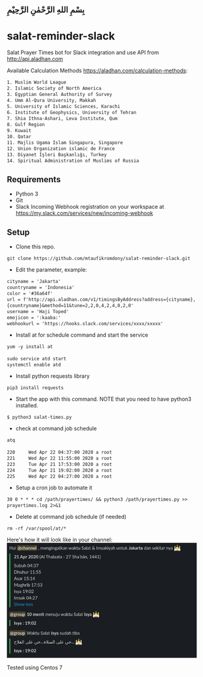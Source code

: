 ## بِسْمِ اللهِ الرَّحْمٰنِ الرَّحِيْمِ

# salat-reminder-slack

Salat Prayer Times bot for Slack integration and use API from http://api.aladhan.com

Available Calculation Methods https://aladhan.com/calculation-methods:

```
1. Muslim World League
2. Islamic Society of North America
3. Egyptian General Authority of Survey
4. Umm Al-Qura University, Makkah
5. University of Islamic Sciences, Karachi
6. Institute of Geophysics, University of Tehran
7. Shia Ithna-Ashari, Leva Institute, Qum
8. Gulf Region
9. Kuwait
10. Qatar
11. Majlis Ugama Islam Singapura, Singapore
12. Union Organization islamic de France
13. Diyanet İşleri Başkanlığı, Turkey
14. Spiritual Administration of Muslims of Russia
```

## Requirements

* Python 3
* Git
* Slack Incoming Webhook registration on your workspace at https://my.slack.com/services/new/incoming-webhook


## Setup

- Clone this repo.
```
git clone https://github.com/mtaufikromdony/salat-reminder-slack.git
```
- Edit the parameter, example:
```
cityname = 'Jakarta'
countryname = 'Indonesia'
color = '#36a64f'
url = f'http://api.aladhan.com/v1/timingsByAddress?address={cityname},{countryname}&method=11&tune=2,2,0,4,2,4,0,2,0'
username = 'Haji Toped'
emojicon = ':kaaba:'
webhookurl = 'https://hooks.slack.com/services/xxxx/xxxxx'
```
- Install at for schedule command and start the service
```
yum -y install at

sudo service atd start
systemctl enable atd
```
- Install python requests library
```
pip3 install requests
```
- Start the app with this command. NOTE that you need to have python3 installed.
```
$ python3 salat-times.py
```
- check at command job schedule
```
atq

220     Wed Apr 22 04:37:00 2020 a root
221     Wed Apr 22 11:55:00 2020 a root
223     Tue Apr 21 17:53:00 2020 a root
224     Tue Apr 21 19:02:00 2020 a root
225     Wed Apr 22 04:27:00 2020 a root
``` 
- Setup a cron job to automate it
```
30 0 * * * cd /path/prayertimes/ && python3 /path/prayertimes.py >> prayertimes.log 2>&1
```
- Delete at command job schedule (if needed)
```
rm -rf /var/spool/at/*
```

Here's how it will look like in your channel: ![Slack BOT Integration](screenshot.png)

Tested using Centos 7
